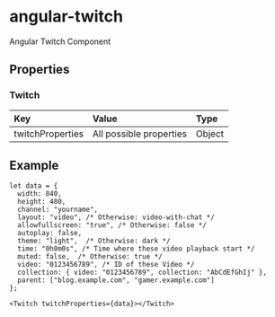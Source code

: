 # angular-twitch

Angular Twitch Component

## Properties

### Twitch

|Key|Value|Type|
|:--|:----|:---|
|twitchProperties|All possible properties|Object|

## Example

```JS
let data = {
  width: 840,
  height: 480,
  channel: "yourname",
  layout: "video", /* Otherwise: video-with-chat */
  allowfullscreen: "true", /* Otherwise: false */
  autoplay: false,
  theme: "light",  /* Otherwise: dark */
  time: "0h0m0s", /* Time where these video playback start */
  muted: false,  /* Otherwise: true */
  video: "0123456789", /* ID of these Video */
  collection: { video: "0123456789", collection: "AbCdEfGhIj" },
  parent: ["blog.example.com", "gamer.example.com"]
};

<Twitch twitchProperties={data}></Twitch>
```